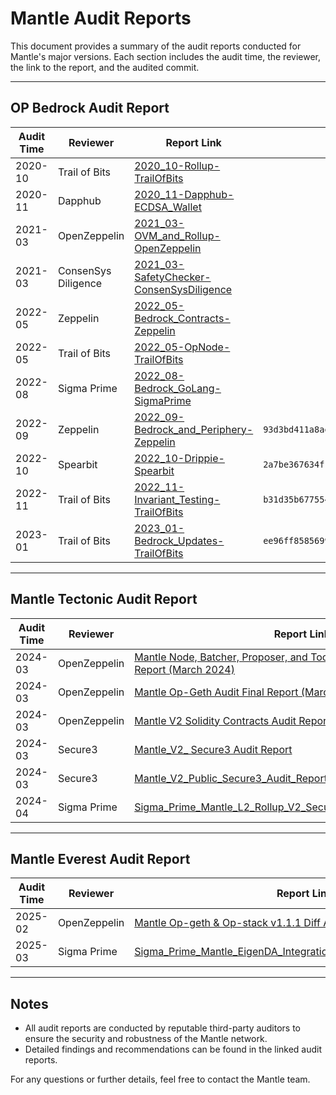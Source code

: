 # Mantle Audit Reports

This document provides a summary of the audit reports conducted for Mantle's major versions. Each section includes the audit time, the reviewer, the link to the report, and the audited commit.

---

## OP Bedrock Audit Report

| Audit Time | Reviewer            | Report Link                                                                                                                                                                             | Audited Commit                             |
|------------|---------------------|-----------------------------------------------------------------------------------------------------------------------------------------------------------------------------------------|--------------------------------------------|
| 2020-10    | Trail of Bits       | [2020_10-Rollup-TrailOfBits](https://github.com/mantlenetworkio/mantle-v2/blob/develop/technical-documents/security-reviews/op-bedrock/2020_10-Rollup-TrailOfBits.pdf)                             |                                            |
| 2020-11    | Dapphub             | [2020_11-Dapphub-ECDSA_Wallet](https://github.com/mantlenetworkio/mantle-v2/blob/develop/technical-documents/security-reviews/op-bedrock/2020_11-Dapphub-ECDSA_Wallet.pdf)                         |                                            |
| 2021-03    | OpenZeppelin        | [2021_03-OVM_and_Rollup-OpenZeppelin](https://github.com/mantlenetworkio/mantle-v2/blob/develop/technical-documents/security-reviews/op-bedrock/2021_03-OVM_and_Rollup-OpenZeppelin.pdf)           |                                            |
| 2021-03    | ConsenSys Diligence | [2021_03-SafetyChecker-ConsenSysDiligence](https://github.com/mantlenetworkio/mantle-v2/blob/develop/technical-documents/security-reviews/op-bedrock/2021_03-SafetyChecker-ConsenSysDiligence.pdf) |                                            |
| 2022-05    | Zeppelin            | [2022_05-Bedrock_Contracts-Zeppelin](https://github.com/mantlenetworkio/mantle-v2/blob/develop/technical-documents/security-reviews/op-bedrock/2022_05-Bedrock_Contracts-Zeppelin.pdf)             |                                            |
| 2022-05    | Trail of Bits       | [2022_05-OpNode-TrailOfBits](https://github.com/mantlenetworkio/mantle-v2/blob/develop/technical-documents/security-reviews/op-bedrock/2022_05-OpNode-TrailOfBits.pdf)                             |                                            |
| 2022-08    | Sigma Prime         | [2022_08-Bedrock_GoLang-SigmaPrime](https://github.com/mantlenetworkio/mantle-v2/blob/develop/technical-documents/security-reviews/op-bedrock/2022_08-Bedrock_GoLang-SigmaPrime.pdf)               |                                            |
| 2022-09    | Zeppelin            | [2022_09-Bedrock_and_Periphery-Zeppelin](https://github.com/mantlenetworkio/mantle-v2/blob/develop/technical-documents/security-reviews/op-bedrock/2022_09-Bedrock_and_Periphery-Zeppelin.pdf)     | `93d3bd411a8ae75702539ac9c5fe00bad21d4104` |
| 2022-10    | Spearbit            | [2022_10-Drippie-Spearbit](https://github.com/mantlenetworkio/mantle-v2/blob/develop/technical-documents/security-reviews/op-bedrock/2022_10-Drippie-Spearbit.pdf)                                 | `2a7be367634f147736f960eb2f38a77291cdfcad` |
| 2022-11    | Trail of Bits       | [2022_11-Invariant_Testing-TrailOfBits](https://github.com/mantlenetworkio/mantle-v2/blob/develop/technical-documents/security-reviews/op-bedrock/2022_11-Invariant_Testing-TrailOfBits.pdf)       | `b31d35b67755479645dd150e7cc8c6710f0b4a56` |
| 2023-01    | Trail of Bits       | [2023_01-Bedrock_Updates-TrailOfBits](https://github.com/mantlenetworkio/mantle-v2/blob/develop/technical-documents/security-reviews/op-bedrock/2023_01-Bedrock_Updates-TrailOfBits.pdf)           | `ee96ff8585699b054c95c6ff4a2411ee9fedcc87` |

---

## Mantle Tectonic Audit Report

| Audit Time     | Reviewer   | Report Link                                                                    | Audited Commit                           |
|----------------|------------|--------------------------------------------------------------------------------|------------------------------------------|
| 2024-03 | OpenZeppelin     | [Mantle Node, Batcher, Proposer, and Tooling Incremental Final Audit Report (March 2024)](https://github.com/mantlenetworkio/mantle-v2/blob/develop/technical-documents/security-reviews/mantle-tectonic/OpenZeppelin/Mantle%20Node%2C%20Batcher%2C%20Proposer%2C%20and%20Tooling%20Incremental%20Final%20Audit%20Report%20(March%202024).pdf)      |  |
| 2024-03   | OpenZeppelin | [Mantle Op-Geth Audit Final Report (March 2024)](https://github.com/mantlenetworkio/mantle-v2/blob/develop/technical-documents/security-reviews/mantle-tectonic/OpenZeppelin/Mantle%20Op-Geth%20Audit%20Final%20Report%20(March%202024).pdf) |  |
| 2024-03 | OpenZeppelin     | [Mantle V2 Solidity Contracts Audit Report (March 2024)](https://github.com/mantlenetworkio/mantle-v2/blob/develop/technical-documents/security-reviews/mantle-tectonic/OpenZeppelin/Mantle%20V2%20Solidity%20Contracts%20Audit%20Report%20(March%202024).pdf)      |  |
| 2024-03   | Secure3 | [Mantle_V2_ Secure3 Audit Report](https://github.com/mantlenetworkio/mantle-v2/blob/develop/technical-documents/security-reviews/mantle-tectonic/Secure3/Mantle_V2_%20Secure3%20Audit%20Report.pdf) |  |
| 2024-03 | Secure3     | [Mantle_V2_Public_Secure3_Audit_Report](https://github.com/mantlenetworkio/mantle-v2/blob/develop/technical-documents/security-reviews/mantle-tectonic/Secure3/Mantle_V2_Public_Secure3_Audit_Report.pdf)      |  |
| 2024-04   | Sigma Prime | [Sigma_Prime_Mantle_L2_Rollup_V2_Security_Assessment_Report_v2_0](https://github.com/mantlenetworkio/mantle-v2/blob/develop/technical-documents/security-reviews/mantle-tectonic/SigmaPrime/Sigma_Prime_Mantle_L2_Rollup_V2_Security_Assessment_Report_v2_0.pdf) |  |

---

## Mantle Everest Audit Report

| Audit Time    | Reviewer      | Report Link                                                                     | Audited Commit                           |
|---------------|---------------|---------------------------------------------------------------------------------|------------------------------------------|
| 2025-02 | OpenZeppelin  | [Mantle Op-geth & Op-stack v1.1.1 Diff Audit Report (Feb 2025)](https://github.com/mantlenetworkio/mantle-v2/blob/develop/technical-documents/security-reviews/mantle-everest/Mantle%20Op-geth%20%26%20Op-stack%20v1.1.1%20Diff%20Audit%20Report%20(Feb%202025).pdf) |  |
| 2025-03  | Sigma Prime | [Sigma_Prime_Mantle_EigenDA_Integration_Security_Assessment_Report](https://github.com/mantlenetworkio/mantle-v2/blob/develop/technical-documents/security-reviews/mantle-everest/Sigma_Prime_Mantle_EigenDA_Integration_Security_Assessment_Report.pdf)         |  |

---

## Notes

- All audit reports are conducted by reputable third-party auditors to ensure the security and robustness of the Mantle network.
- Detailed findings and recommendations can be found in the linked audit reports.

For any questions or further details, feel free to contact the Mantle team.
